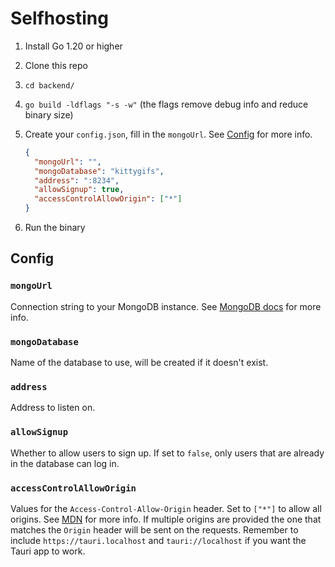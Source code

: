 # Selfhosting

1. Install Go 1.20 or higher
2. Clone this repo
3. `cd backend/`
4. `go build -ldflags "-s -w"` (the flags remove debug info and reduce binary size)
5. Create your `config.json`, fill in the `mongoUrl`. See [Config](#config) for more info.

   ```json
   {
     "mongoUrl": "",
     "mongoDatabase": "kittygifs",
     "address": ":8234",
     "allowSignup": true,
     "accessControlAllowOrigin": ["*"]
   }
   ```

6. Run the binary

## Config

### `mongoUrl`

Connection string to your MongoDB instance. See [MongoDB docs](https://docs.mongodb.com/manual/reference/connection-string/) for more info.

### `mongoDatabase`

Name of the database to use, will be created if it doesn't exist.

### `address`

Address to listen on.

### `allowSignup`

Whether to allow users to sign up. If set to `false`, only users that are already in the database can log in.

### `accessControlAllowOrigin`

Values for the `Access-Control-Allow-Origin` header. Set to `["*"]` to allow all origins. See [MDN](https://developer.mozilla.org/en-US/docs/Web/HTTP/Headers/Access-Control-Allow-Origin) for more info. If multiple origins are provided the one that matches the `Origin` header will be sent on the requests. Remember to include `https://tauri.localhost` and `tauri://localhost` if you want the Tauri app to work.
